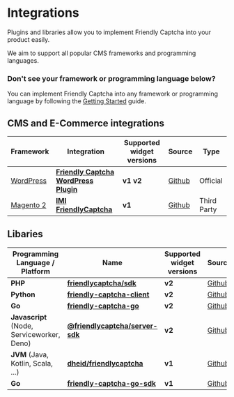 # Integrations

Plugins and libraries allow you to implement Friendly Captcha into your product easily. 

We aim to support all popular CMS frameworks and programming languages.

### Don't see your framework or programming language below?
You can implement Friendly Captcha into any framework or programming language by following the [Getting Started](/docs/v2/getting-started) guide.

## CMS and E-Commerce integrations

| Framework | Integration | Supported widget versions | Source | Type
|----------------|-|-|-|-|
| [WordPress](https://wordpress.com/) | [**Friendly Captcha WordPress Plugin**](https://wordpress.org/plugins/friendly-captcha/) | **v1** **v2** | [Github](https://github.com/friendlycaptcha/friendly-captcha-wordpress) | Official |
| [Magento 2](https://magento.com/) | [**IMI FriendlyCaptcha**](https://github.com/iMi-digital/magento2-friendly-captcha) | **v1** | [Github](https://github.com/iMi-digital/magento2-friendly-captcha) | Third Party |

## Libaries

| Programming Language / Platform | Name | Supported widget versions | Source | Type
|----------------|-|-|-|-|
| **PHP** | [**friendlycaptcha/sdk**](https://packagist.org/packages/friendlycaptcha/sdk) | **v2** | [Github](https://github.com/friendlycaptcha/friendly-captcha-php) | Official |
| **Python** | [**friendly-captcha-client**](https://packagist.org/packages/friendlycaptcha/sdk) | **v2** | [Github](https://github.com/friendlycaptcha/friendly-captcha-python) | Official |
| **Go** | [**friendly-captcha-go**](https://github.com/friendlycaptcha/friendly-captcha-go) | **v2** | [Github](https://github.com/friendlycaptcha/friendly-captcha-go) | Official |
| **Javascript** (Node, Serviceworker, Deno) | [**@friendlycaptcha/server-sdk**](https://www.npmjs.com/package/@friendlycaptcha/server-sdk) | **v2** | [Github](https://github.com/friendlycaptcha/friendly-captcha-javascript) | Official |
| **JVM** (Java, Kotlin, Scala, ...) | [**dheid/friendlycaptcha**](https://github.com/dheid/friendlycaptcha) | **v1** | [Github](https://github.com/dheid/friendlycaptcha) | Third Party |
| **Go** | [**friendly-captcha-go-sdk**](https://github.com/friendlycaptcha/friendly-captcha-go-sdk) | **v1** | [Github](https://github.com/friendlycaptcha/friendly-captcha-go-sdk) | Official |

